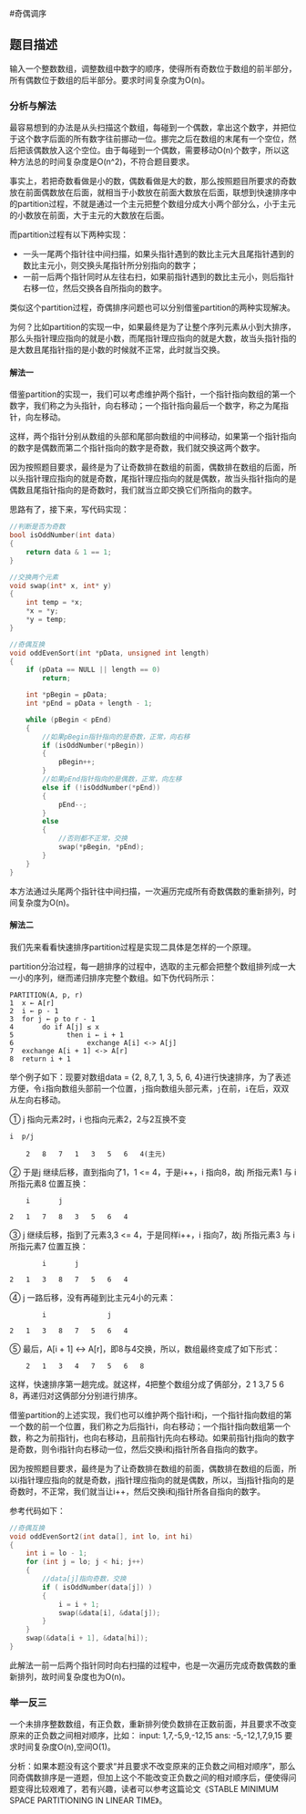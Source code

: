 #奇偶调序

## 题目描述
输入一个整数数组，调整数组中数字的顺序，使得所有奇数位于数组的前半部分，所有偶数位于数组的后半部分。要求时间复杂度为O(n)。

### 分析与解法

最容易想到的办法是从头扫描这个数组，每碰到一个偶数，拿出这个数字，并把位于这个数字后面的所有数字往前挪动一位。挪完之后在数组的末尾有一个空位，然后把该偶数放入这个空位。由于每碰到一个偶数，需要移动O(n)个数字，所以这种方法总的时间复杂度是O(n^2)，不符合题目要求。

事实上，若把奇数看做是小的数，偶数看做是大的数，那么按照题目所要求的奇数放在前面偶数放在后面，就相当于小数放在前面大数放在后面，联想到快速排序中的partition过程，不就是通过一个主元把整个数组分成大小两个部分么，小于主元的小数放在前面，大于主元的大数放在后面。

而partition过程有以下两种实现：
 - 一头一尾两个指针往中间扫描，如果头指针遇到的数比主元大且尾指针遇到的数比主元小，则交换头尾指针所分别指向的数字；
 - 一前一后两个指针同时从左往右扫，如果前指针遇到的数比主元小，则后指针右移一位，然后交换各自所指向的数字。

类似这个partition过程，奇偶排序问题也可以分别借鉴partition的两种实现解决。 

为何？比如partition的实现一中，如果最终是为了让整个序列元素从小到大排序，那么头指针理应指向的就是小数，而尾指针理应指向的就是大数，故当头指针指的是大数且尾指针指的是小数的时候就不正常，此时就当交换。

#### 解法一

借鉴partition的实现一，我们可以考虑维护两个指针，一个指针指向数组的第一个数字，我们称之为头指针，向右移动；一个指针指向最后一个数字，称之为尾指针，向左移动。

这样，两个指针分别从数组的头部和尾部向数组的中间移动，如果第一个指针指向的数字是偶数而第二个指针指向的数字是奇数，我们就交换这两个数字。

因为按照题目要求，最终是为了让奇数排在数组的前面，偶数排在数组的后面，所以头指针理应指向的就是奇数，尾指针理应指向的就是偶数，故当头指针指向的是偶数且尾指针指向的是奇数时，我们就当立即交换它们所指向的数字。

思路有了，接下来，写代码实现：
```cpp
//判断是否为奇数
bool isOddNumber(int data)
{
	return data & 1 == 1;
}

//交换两个元素
void swap(int* x, int* y)
{
	int temp = *x;
	*x = *y;
	*y = temp;
}

//奇偶互换
void oddEvenSort(int *pData, unsigned int length)
{
	if (pData == NULL || length == 0)
		return;

	int *pBegin = pData;
	int *pEnd = pData + length - 1;

	while (pBegin < pEnd)
	{
		//如果pBegin指针指向的是奇数，正常，向右移
		if (isOddNumber(*pBegin))  
		{
			pBegin++;
		}
		//如果pEnd指针指向的是偶数，正常，向左移
		else if (!isOddNumber(*pEnd))
		{
			pEnd--;
		}
		else
		{
			//否则都不正常，交换
			swap(*pBegin, *pEnd);
		}
	}
}
```
本方法通过头尾两个指针往中间扫描，一次遍历完成所有奇数偶数的重新排列，时间复杂度为O(n)。

#### 解法二

我们先来看看快速排序partition过程是实现二具体是怎样的一个原理。

partition分治过程，每一趟排序的过程中，选取的主元都会把整个数组排列成一大一小的序列，继而递归排序完整个数组。如下伪代码所示：

	PARTITION(A, p, r)
	1  x ← A[r]
	2  i ← p - 1
	3  for j ← p to r - 1
	4       do if A[j] ≤ x
	5             then i ← i + 1
	6                  exchange A[i] <-> A[j]
	7  exchange A[i + 1] <-> A[r]
	8  return i + 1

举个例子如下：现要对数组data = {2, 8,7, 1, 3, 5, 6, 4}进行快速排序，为了表述方便，令`i`指向数组头部前一个位置，`j`指向数组头部元素，`j`在前，`i`在后，双双从左向右移动。

① j 指向元素2时，i 也指向元素2，2与2互换不变

	i  p/j

  	    2   8   7   1   3   5   6   4(主元)

② 于是j 继续后移，直到指向了1，1 <= 4，于是i++，i 指向8，故j 所指元素1 与 i 所指元素8 位置互换：

     	i       j

  	2   1   7   8   3   5   6   4

③ j 继续后移，指到了元素3,3 <= 4，于是同样i++，i 指向7，故j 所指元素3 与 i 所指元素7 位置互换：

    	    i       j

  	2   1   3   8   7   5   6   4

④ j 一路后移，没有再碰到比主元4小的元素：

	  	    i               j

  	2   1   3   8   7   5   6   4

⑤ 最后，A[i + 1] <-> A[r]，即8与4交换，所以，数组最终变成了如下形式：

        2   1   3   4   7   5   6   8

这样，快速排序第一趟完成。就这样，4把整个数组分成了俩部分，2 1 3,7 5 6 8，再递归对这俩部分分别进行排序。

借鉴partition的上述实现，我们也可以维护两个指针i和j，一个指针指向数组的第一个数的前一个位置，我们称之为后指针i，向右移动；一个指针指向数组第一个数，称之为前指针j，也向右移动，且前指针j先向右移动。如果前指针j指向的数字是奇数，则令i指针向右移动一位，然后交换i和j指针所各自指向的数字。

因为按照题目要求，最终是为了让奇数排在数组的前面，偶数排在数组的后面，所以i指针理应指向的就是奇数，j指针理应指向的就是偶数，所以，当j指针指向的是奇数时，不正常，我们就当让i++，然后交换i和j指针所各自指向的数字。

参考代码如下：

```c
//奇偶互换
void oddEvenSort2(int data[], int lo, int hi)
{
	int i = lo - 1;
	for (int j = lo; j < hi; j++)
	{
		//data[j]指向奇数，交换
		if ( isOddNumber(data[j]) )
		{
			i = i + 1;
			swap(&data[i], &data[j]);
		}
	}
	swap(&data[i + 1], &data[hi]);
}
```

此解法一前一后两个指针同时向右扫描的过程中，也是一次遍历完成奇数偶数的重新排列，故时间复杂度也为O(n)。

### 举一反三

一个未排序整数数组，有正负数，重新排列使负数排在正数前面，并且要求不改变原来的正负数之间相对顺序，比如： input: 1,7,-5,9,-12,15 ans: -5,-12,1,7,9,15 要求时间复杂度O(n),空间O(1)。

分析：如果本题没有这个要求“并且要求不改变原来的正负数之间相对顺序”，那么同奇偶数排序是一道题，但加上这个不能改变正负数之间的相对顺序后，便使得问题变得比较艰难了，若有兴趣，读者可以参考这篇论文《STABLE MINIMUM SPACE PARTITIONING IN LINEAR TIME》。
